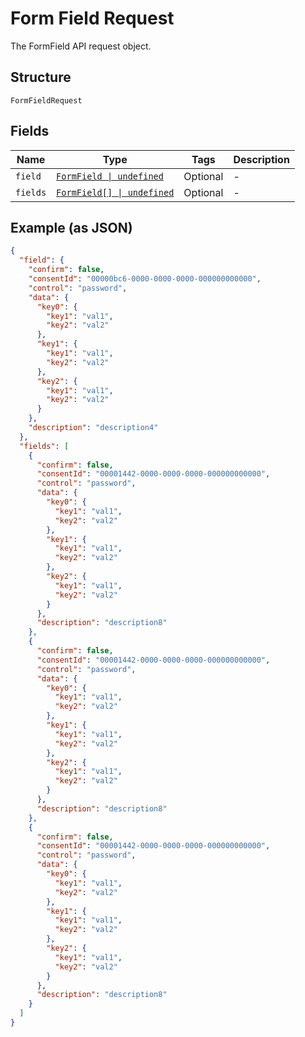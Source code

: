 
# Form Field Request

The FormField API request object.

## Structure

`FormFieldRequest`

## Fields

| Name | Type | Tags | Description |
|  --- | --- | --- | --- |
| `field` | [`FormField \| undefined`](../../doc/models/form-field.md) | Optional | - |
| `fields` | [`FormField[] \| undefined`](../../doc/models/form-field.md) | Optional | - |

## Example (as JSON)

```json
{
  "field": {
    "confirm": false,
    "consentId": "00000bc6-0000-0000-0000-000000000000",
    "control": "password",
    "data": {
      "key0": {
        "key1": "val1",
        "key2": "val2"
      },
      "key1": {
        "key1": "val1",
        "key2": "val2"
      },
      "key2": {
        "key1": "val1",
        "key2": "val2"
      }
    },
    "description": "description4"
  },
  "fields": [
    {
      "confirm": false,
      "consentId": "00001442-0000-0000-0000-000000000000",
      "control": "password",
      "data": {
        "key0": {
          "key1": "val1",
          "key2": "val2"
        },
        "key1": {
          "key1": "val1",
          "key2": "val2"
        },
        "key2": {
          "key1": "val1",
          "key2": "val2"
        }
      },
      "description": "description8"
    },
    {
      "confirm": false,
      "consentId": "00001442-0000-0000-0000-000000000000",
      "control": "password",
      "data": {
        "key0": {
          "key1": "val1",
          "key2": "val2"
        },
        "key1": {
          "key1": "val1",
          "key2": "val2"
        },
        "key2": {
          "key1": "val1",
          "key2": "val2"
        }
      },
      "description": "description8"
    },
    {
      "confirm": false,
      "consentId": "00001442-0000-0000-0000-000000000000",
      "control": "password",
      "data": {
        "key0": {
          "key1": "val1",
          "key2": "val2"
        },
        "key1": {
          "key1": "val1",
          "key2": "val2"
        },
        "key2": {
          "key1": "val1",
          "key2": "val2"
        }
      },
      "description": "description8"
    }
  ]
}
```

